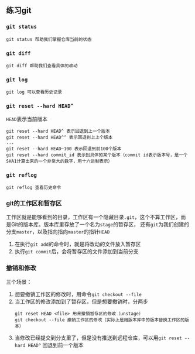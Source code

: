 ## 练习git

### `git status`
```
git status 帮助我们掌握仓库当前的状态
```
### `git diff`
```
git diff 帮助我们查看具体的改动
```
### `git log`
```
git log 可以查看历史记录
```
### `git reset --hard HEAD^`
`HEAD`表示当前版本
```
git reset --hard HEAD^ 表示回退到上一个版本
git reset --hard HEAD^^ 表示回退到上上个版本
...
git reset --hard HEAD~100 表示回退到前100个版本
git reset --hard commit_id 表示到具体的某个版本（commit id表示版本号，是一个SHA1计算出来的一个非常大的数字，用十六进制表示）
```
### `git reflog`
```
git reflog 查看历史命令
```
### git的工作区和暂存区
工作区就是能够看到的目录，工作区有一个隐藏目录`.git`，这个不算工作区，而是Git的版本库。版本库里存放了一个名为`stage`的暂存区，
还有`git`为我们创建的分支`master`，以及指向指向`master`的指针`HEAD`
1. 在执行`git add`的命令时，就是将改动的文件放入暂存区
2. 执行`git commit`后，会将暂存区的文件添加到当前分支
### 撤销和修改
三个场景：
1. 想要撤销工作区的修改时，用命令`git checkout --file`
2. 当工作区的修改添加到了暂存区，但是想要撤销时，分两步
    ```
    git reset HEAD <file> 用来撤销暂存区的修改（unstage）
   git checkout --file 撤销工作区的修改（实际上是用版本库中的版本替换工作区的版本）
    ```
3. 当修改已经提交到分支里了，但是没有推送到远程仓库，可以用`git reset --hard HEAD^` 回退到前一个版本